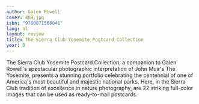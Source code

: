```yaml
---
author: Galen Rowell
cover: 409.jpg
isbn: "9780871566041"
lang: nl
layout: review
title: The Sierra Club Yosemite Postcard Collection
year: 0
---
```


The Sierra Club Yosemite Postcard Collection, a companion to Galen Rowell's spectacular photographic interpretation of John Muir's The Yosemite, presents a stunning portfolio celebrating the centennial of one of America's most beautiful and majestic national parks. Here, in the Sierra Club tradition of excellence in nature photography, are 22 striking full-color images that can be used as ready-to-mail postcards.
